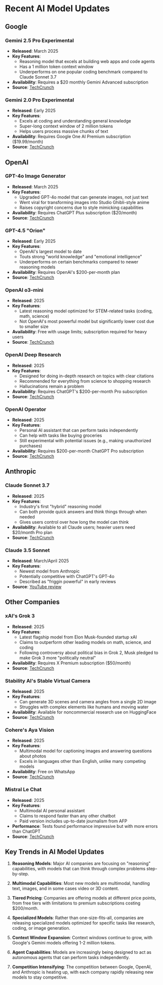 # Recent AI Model Updates

## Google

### Gemini 2.5 Pro Experimental
- **Released**: March 2025
- **Key Features**: 
  - Reasoning model that excels at building web apps and code agents
  - Has a 1 million token context window
  - Underperforms on one popular coding benchmark compared to Claude Sonnet 3.7
- **Availability**: Requires a $20 monthly Gemini Advanced subscription
- **Source**: [TechCrunch](https://techcrunch.com/2025/03/30/the-hottest-ai-models-what-they-do-and-how-to-use-them/)

### Gemini 2.0 Pro Experimental
- **Released**: Early 2025
- **Key Features**:
  - Excels at coding and understanding general knowledge
  - Super-long context window of 2 million tokens
  - Helps users process massive chunks of text
- **Availability**: Requires Google One AI Premium subscription ($19.99/month)
- **Source**: [TechCrunch](https://techcrunch.com/2025/03/30/the-hottest-ai-models-what-they-do-and-how-to-use-them/)

## OpenAI

### GPT-4o Image Generator
- **Released**: March 2025
- **Key Features**:
  - Upgraded GPT-4o model that can generate images, not just text
  - Went viral for transforming images into Studio Ghibli-style anime
  - Raises copyright concerns due to style mimicking capabilities
- **Availability**: Requires ChatGPT Plus subscription ($20/month)
- **Source**: [TechCrunch](https://techcrunch.com/2025/03/30/the-hottest-ai-models-what-they-do-and-how-to-use-them/)

### GPT-4.5 "Orion"
- **Released**: Early 2025
- **Key Features**:
  - OpenAI's largest model to date
  - Touts strong "world knowledge" and "emotional intelligence"
  - Underperforms on certain benchmarks compared to newer reasoning models
- **Availability**: Requires OpenAI's $200-per-month plan
- **Source**: [TechCrunch](https://techcrunch.com/2025/03/30/the-hottest-ai-models-what-they-do-and-how-to-use-them/)

### OpenAI o3-mini
- **Released**: 2025
- **Key Features**:
  - Latest reasoning model optimized for STEM-related tasks (coding, math, science)
  - Not OpenAI's most powerful model but significantly lower cost due to smaller size
- **Availability**: Free with usage limits; subscription required for heavy users
- **Source**: [TechCrunch](https://techcrunch.com/2025/03/30/the-hottest-ai-models-what-they-do-and-how-to-use-them/)

### OpenAI Deep Research
- **Released**: 2025
- **Key Features**:
  - Designed for doing in-depth research on topics with clear citations
  - Recommended for everything from science to shopping research
  - Hallucinations remain a problem
- **Availability**: Requires ChatGPT's $200-per-month Pro subscription
- **Source**: [TechCrunch](https://techcrunch.com/2025/03/30/the-hottest-ai-models-what-they-do-and-how-to-use-them/)

### OpenAI Operator
- **Released**: 2025
- **Key Features**:
  - Personal AI assistant that can perform tasks independently
  - Can help with tasks like buying groceries
  - Still experimental with potential issues (e.g., making unauthorized purchases)
- **Availability**: Requires $200-per-month ChatGPT Pro subscription
- **Source**: [TechCrunch](https://techcrunch.com/2025/03/30/the-hottest-ai-models-what-they-do-and-how-to-use-them/)

## Anthropic

### Claude Sonnet 3.7
- **Released**: 2025
- **Key Features**:
  - Industry's first "hybrid" reasoning model
  - Can both provide quick answers and think things through when needed
  - Gives users control over how long the model can think
- **Availability**: Available to all Claude users; heavier users need $20/month Pro plan
- **Source**: [TechCrunch](https://techcrunch.com/2025/03/30/the-hottest-ai-models-what-they-do-and-how-to-use-them/)

### Claude 3.5 Sonnet
- **Released**: March/April 2025
- **Key Features**:
  - Newest model from Anthropic
  - Potentially competitive with ChatGPT's GPT-4o
  - Described as "friggin powerful" in early reviews
- **Source**: [YouTube review](https://www.youtube.com/watch?v=uQ0FmerJyX8)

## Other Companies

### xAI's Grok 3
- **Released**: 2025
- **Key Features**:
  - Latest flagship model from Elon Musk-founded startup xAI
  - Claims to outperform other leading models on math, science, and coding
  - Following controversy about political bias in Grok 2, Musk pledged to make Grok 3 more "politically neutral"
- **Availability**: Requires X Premium subscription ($50/month)
- **Source**: [TechCrunch](https://techcrunch.com/2025/03/30/the-hottest-ai-models-what-they-do-and-how-to-use-them/)

### Stability AI's Stable Virtual Camera
- **Released**: 2025
- **Key Features**:
  - Can generate 3D scenes and camera angles from a single 2D image
  - Struggles with complex elements like humans and moving water
- **Availability**: Available for noncommercial research use on HuggingFace
- **Source**: [TechCrunch](https://techcrunch.com/2025/03/30/the-hottest-ai-models-what-they-do-and-how-to-use-them/)

### Cohere's Aya Vision
- **Released**: 2025
- **Key Features**:
  - Multimodal model for captioning images and answering questions about photos
  - Excels in languages other than English, unlike many competing models
- **Availability**: Free on WhatsApp
- **Source**: [TechCrunch](https://techcrunch.com/2025/03/30/the-hottest-ai-models-what-they-do-and-how-to-use-them/)

### Mistral Le Chat
- **Released**: 2025
- **Key Features**:
  - Multimodal AI personal assistant
  - Claims to respond faster than any other chatbot
  - Paid version includes up-to-date journalism from AFP
- **Performance**: Tests found performance impressive but with more errors than ChatGPT
- **Source**: [TechCrunch](https://techcrunch.com/2025/03/30/the-hottest-ai-models-what-they-do-and-how-to-use-them/)

## Key Trends in AI Model Updates

1. **Reasoning Models**: Major AI companies are focusing on "reasoning" capabilities, with models that can think through complex problems step-by-step.

2. **Multimodal Capabilities**: Most new models are multimodal, handling text, images, and in some cases video or 3D content.

3. **Tiered Pricing**: Companies are offering models at different price points, from free tiers with limitations to premium subscriptions costing $200/month.

4. **Specialized Models**: Rather than one-size-fits-all, companies are releasing specialized models optimized for specific tasks like research, coding, or image generation.

5. **Context Window Expansion**: Context windows continue to grow, with Google's Gemini models offering 1-2 million tokens.

6. **Agent Capabilities**: Models are increasingly being designed to act as autonomous agents that can perform tasks independently.

7. **Competition Intensifying**: The competition between Google, OpenAI, and Anthropic is heating up, with each company rapidly releasing new models to stay competitive.
